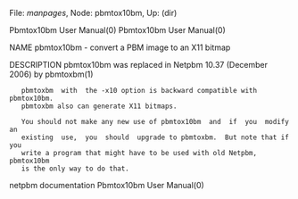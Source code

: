 File: *manpages*,  Node: pbmtox10bm,  Up: (dir)

Pbmtox10bm User Manual(0)                            Pbmtox10bm User Manual(0)



NAME
       pbmtox10bm - convert a PBM image to an X11 bitmap


DESCRIPTION
       pbmtox10bm was replaced in Netpbm 10.37 (December 2006) by pbmtoxbm(1)

       pbmtoxbm  with  the -x10 option is backward compatible with pbmtox10bm.
       pbmtoxbm also can generate X11 bitmaps.

       You should not make any new use of pbmtox10bm  and  if  you  modify  an
       existing  use,  you  should  upgrade to pbmtoxbm.  But note that if you
       write a program that might have to be used with old Netpbm,  pbmtox10bm
       is the only way to do that.



netpbm documentation                                 Pbmtox10bm User Manual(0)

